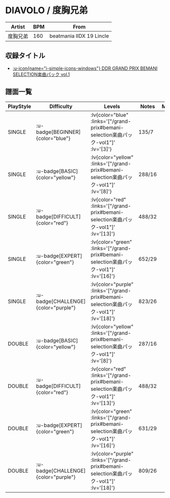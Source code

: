 # DIAVOLO / 度胸兄弟

|Artist|BPM|From|
|------|---|----|
|度胸兄弟|160|beatmania IIDX 19 Lincle|

## 収録タイトル

- [ :u-icon{name="i-simple-icons-windows"} DDR GRAND PRIX BEMANI SELECTION楽曲パック vol.1](/grand-prix#bemani-selection楽曲パック-vol1)

## 譜面一覧

|PlayStyle|Difficulty|Levels|Notes|Movie|
|---------|----------|------|-----|-----|
|SINGLE| :u-badge[BEGINNER]{color="blue"} | :lv{color="blue" :links='["/grand-prix#bemani-selection楽曲パック-vol1"]' :lv='[3]'} |135/7||
|SINGLE| :u-badge[BASIC]{color="yellow"} | :lv{color="yellow" :links='["/grand-prix#bemani-selection楽曲パック-vol1"]' :lv='[8]'} |288/16||
|SINGLE| :u-badge[DIFFICULT]{color="red"} | :lv{color="red" :links='["/grand-prix#bemani-selection楽曲パック-vol1"]' :lv='[13]'} |488/32||
|SINGLE| :u-badge[EXPERT]{color="green"} | :lv{color="green" :links='["/grand-prix#bemani-selection楽曲パック-vol1"]' :lv='[16]'} |652/29||
|SINGLE| :u-badge[CHALLENGE]{color="purple"} | :lv{color="purple" :links='["/grand-prix#bemani-selection楽曲パック-vol1"]' :lv='[18]'} |823/26||
|DOUBLE| :u-badge[BASIC]{color="yellow"} | :lv{color="yellow" :links='["/grand-prix#bemani-selection楽曲パック-vol1"]' :lv='[8]'} |287/16||
|DOUBLE| :u-badge[DIFFICULT]{color="red"} | :lv{color="red" :links='["/grand-prix#bemani-selection楽曲パック-vol1"]' :lv='[13]'} |488/32||
|DOUBLE| :u-badge[EXPERT]{color="green"} | :lv{color="green" :links='["/grand-prix#bemani-selection楽曲パック-vol1"]' :lv='[16]'} |631/29||
|DOUBLE| :u-badge[CHALLENGE]{color="purple"} | :lv{color="purple" :links='["/grand-prix#bemani-selection楽曲パック-vol1"]' :lv='[18]'} |809/26||
